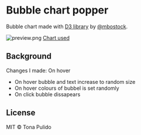 # Bubble chart popper

Bubble chart made with [D3 library](https://d3js.org/) by [@mbostock](https://github.com/mbostock).


![preview.png](url)
[Chart used](https://bl.ocks.org/mbostock/4063269)

## Background

Changes I made:
On hover
* On hover bubble and text increase to random size
* On hover colours of bubbel is set randomly
* On click bubble dissapears


## License

MIT © Tona Pulido
